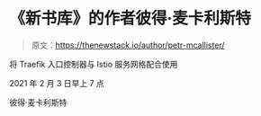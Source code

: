 # 《新书库》的作者彼得·麦卡利斯特

> 原文：<https://thenewstack.io/author/petr-mcallister/>

将 Traefik 入口控制器与 Istio 服务网格配合使用

2021 年 2 月 3 日早上 7 点

彼得·麦卡利斯特